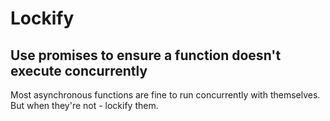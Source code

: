 # Lockify
## Use promises to ensure a function doesn't execute concurrently

Most asynchronous functions are fine to run concurrently with themselves.
But when they're not - lockify them.
